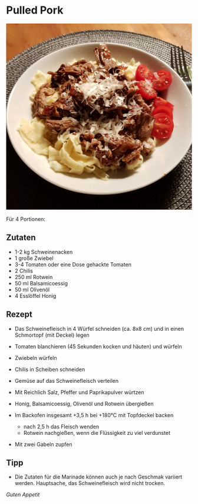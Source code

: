 # Pulled Pork

![img](imgs/Pulled_Pork.jpg)

Für 4 Portionen:

## Zutaten
- 1-2 kg Schweinenacken
- 1 große Zwiebel
- 3-4 Tomaten oder eine Dose gehackte Tomaten
- 2 Chilis
- 250 ml Rotwein
- 50 ml Balsamicoessig
- 50 ml Olivenöl
- 4 Esslöffel Honig

## Rezept
- Das Schweinefleisch in 4 Würfel schneiden (ca. 8x8 cm) und in einen Schmortopf (mit Deckel) legen

- Tomaten blanchieren (45 Sekunden kocken und häuten) und würfeln

- Zwiebeln würfeln

- Chilis in Scheiben schneiden

- Gemüse auf das Schweinefleisch verteilen

- Mit Reichlich Salz, Pfeffer und Paprikapulver würtzen

- Honig, Balsamicoessig, Olivenöl und Rotwein übergießen

- Im Backofen insgesamt +3,5 h bei +180°C mit Topfdeckel backen
  - nach 2,5 h das Fleisch wenden
  - Rotwein nachgießen, wenn die Flüssigkeit zu viel verdunstet

- Mit zwei Gabeln zupfen

## Tipp
- Die Zutaten für die Marinade können auch je nach Geschmak variiert werden.
Hauptsache, das Schweinefleisch wird nicht trocken.

*Guten Appetit*
